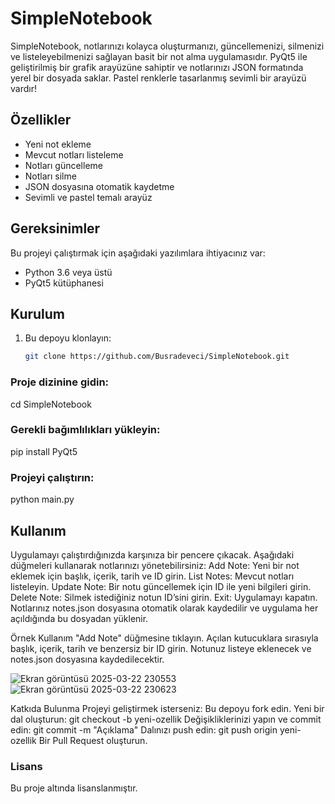# SimpleNotebook

SimpleNotebook, notlarınızı kolayca oluşturmanızı, güncellemenizi, silmenizi ve listeleyebilmenizi sağlayan basit bir not alma uygulamasıdır. PyQt5 ile geliştirilmiş bir grafik arayüzüne sahiptir ve notlarınızı JSON formatında yerel bir dosyada saklar. Pastel renklerle tasarlanmış sevimli bir arayüzü vardır!

## Özellikler
- Yeni not ekleme
- Mevcut notları listeleme
- Notları güncelleme
- Notları silme
- JSON dosyasına otomatik kaydetme
- Sevimli ve pastel temalı arayüz

## Gereksinimler
Bu projeyi çalıştırmak için aşağıdaki yazılımlara ihtiyacınız var:
- Python 3.6 veya üstü
- PyQt5 kütüphanesi

## Kurulum
1. Bu depoyu klonlayın:
   ```bash
   git clone https://github.com/Busradeveci/SimpleNotebook.git

### Proje dizinine gidin:

cd SimpleNotebook

### Gerekli bağımlılıkları yükleyin:
pip install PyQt5

### Projeyi çalıştırın:
python main.py


## Kullanım
Uygulamayı çalıştırdığınızda karşınıza bir pencere çıkacak. Aşağıdaki düğmeleri kullanarak notlarınızı yönetebilirsiniz:
Add Note: Yeni bir not eklemek için başlık, içerik, tarih ve ID girin.
List Notes: Mevcut notları listeleyin.
Update Note: Bir notu güncellemek için ID ile yeni bilgileri girin.
Delete Note: Silmek istediğiniz notun ID’sini girin.
Exit: Uygulamayı kapatın.
Notlarınız notes.json dosyasına otomatik olarak kaydedilir ve uygulama her açıldığında bu dosyadan yüklenir.

Örnek Kullanım
"Add Note" düğmesine tıklayın.
Açılan kutucuklara sırasıyla başlık, içerik, tarih ve benzersiz bir ID girin.
Notunuz listeye eklenecek ve notes.json dosyasına kaydedilecektir.


![Ekran görüntüsü 2025-03-22 230553](https://github.com/user-attachments/assets/c283f946-70b2-4c89-aace-2a5fb6ebe2fa)
![Ekran görüntüsü 2025-03-22 230623](https://github.com/user-attachments/assets/81c0ab5e-011f-458b-931b-7e4128305078)


Katkıda Bulunma
Projeyi geliştirmek isterseniz:
Bu depoyu fork edin.
Yeni bir dal oluşturun: git checkout -b yeni-ozellik
Değişikliklerinizi yapın ve commit edin: git commit -m "Açıklama"
Dalınızı push edin: git push origin yeni-ozellik
Bir Pull Request oluşturun.
### Lisans
Bu proje  altında lisanslanmıştır.

